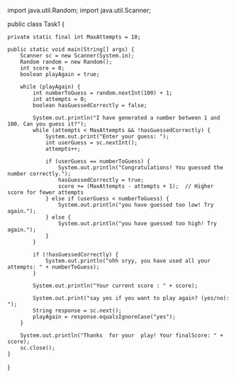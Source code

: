 import java.util.Random;
import java.util.Scanner;

public class Task1 {


    private static final int MaxAttempts = 10;

    public static void main(String[] args) {
        Scanner sc = new Scanner(System.in);
        Random random = new Random();
        int score = 0;
        boolean playAgain = true;

        while (playAgain) {
            int numberToGuess = random.nextInt(100) + 1;
            int attempts = 0;
            boolean hasGuessedCorrectly = false;

            System.out.println("I have generated a number between 1 and 100. Can you guess it?");
            while (attempts < MaxAttempts && !hasGuessedCorrectly) {
                System.out.print("Enter your guess: ");
                int userGuess = sc.nextInt();
                attempts++;

                if (userGuess == numberToGuess) {
                    System.out.println("Congratulations! You guessed the number correctly.");
                    hasGuessedCorrectly = true;
                    score += (MaxAttempts - attempts + 1);  // Higher score for fewer attempts
                } else if (userGuess < numberToGuess) {
                    System.out.println("you have guessed too low! Try again.");
                } else {
                    System.out.println("you have guessed too high! Try again.");
                }
            }

            if (!hasGuessedCorrectly) {
                System.out.println("ohh sryy, you have used all your attempts: " + numberToGuess);
            }

            System.out.println("Your current score : " + score);

            System.out.print("say yes if you want to play again? (yes/no): ");
            String response = sc.next();
            playAgain = response.equalsIgnoreCase("yes");
        }

        System.out.println("Thanks  for your  play! Your finalScore: " + score);
        sc.close();
    }
}
